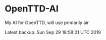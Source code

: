 # OpenTTD-AI
My AI for OpenTTD, will use primarily air

Latest backup: Sun Sep 29 18:58:01 UTC 2019
